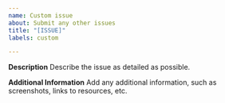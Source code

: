 ```yaml
---
name: Custom issue
about: Submit any other issues
title: "[ISSUE]"
labels: custom

---
```


**Description**
Describe the issue as detailed as possible.

**Additional Information**
Add any additional information, such as screenshots, links to resources, etc.